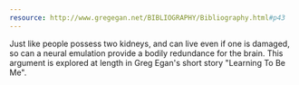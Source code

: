 ```yaml
---
resource: http://www.gregegan.net/BIBLIOGRAPHY/Bibliography.html#p43
---
```


Just like people possess two kidneys, and can live even if one is damaged, so can a neural emulation provide a bodily redundance for the brain. This argument is explored at length in Greg Egan's short story "Learning To Be Me". 